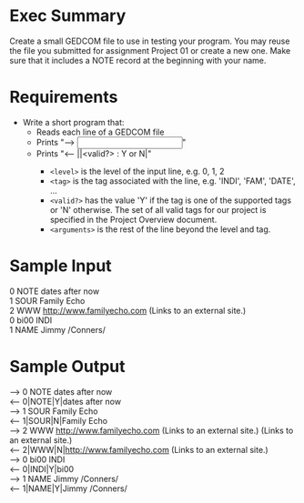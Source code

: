 # Exec Summary
Create a small GEDCOM file to use in testing your program. You may reuse the file you submitted for assignment Project 01 or create a new one. Make sure that it includes a NOTE record at the beginning with your name.

# Requirements
- Write a short program that:
    - Reads each line of a GEDCOM file
    - Prints "--> <input line>"
    - Prints "<-- <level>|<tag>|<valid?> : Y or N|<arguments>"
        - `<level>` is the level of the input line, e.g. 0, 1, 2
        - `<tag>` is the tag associated with the line, e.g. 'INDI', 'FAM', 'DATE', ...
        - `<valid?>` has the value 'Y' if the tag is one of the supported tags or 'N' otherwise.  The set of all valid tags for our project is specified in the Project Overview document.
        - `<arguments>` is the rest of the line beyond the level and tag.

# Sample Input
0 NOTE dates after now <br/>
1 SOUR Family Echo <br/>
2 WWW http://www.familyecho.com  (Links to an external site.) <br/>
0 bi00 INDI <br/>
1 NAME Jimmy /Conners/

# Sample Output
--> 0 NOTE dates after now <br/>
<-- 0|NOTE|Y|dates after now <br/> 
--> 1 SOUR Family Echo <br/>
<-- 1|SOUR|N|Family Echo <br/>
--> 2 WWW http://www.familyecho.com (Links to an external site.) (Links to an external site.) <br/>
<-- 2|WWW|N|http://www.familyecho.com (Links to an external site.) <br/>
--> 0 bi00 INDI <br/>
<-- 0|INDI|Y|bi00 <br/>
--> 1 NAME Jimmy /Conners/ <br/> 
<-- 1|NAME|Y|Jimmy /Conners/